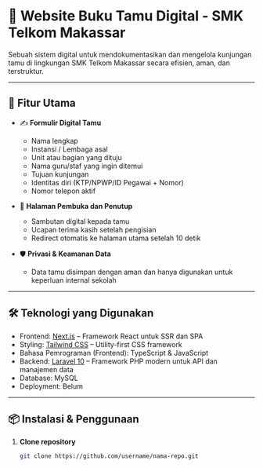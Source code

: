 # 📘 Website Buku Tamu Digital - SMK Telkom Makassar

Sebuah sistem digital untuk mendokumentasikan dan mengelola kunjungan tamu di lingkungan SMK Telkom Makassar secara efisien, aman, dan terstruktur.

---

## 🚀 Fitur Utama

- ✍️ **Formulir Digital Tamu**
  - Nama lengkap
  - Instansi / Lembaga asal
  - Unit atau bagian yang dituju
  - Nama guru/staf yang ingin ditemui
  - Tujuan kunjungan
  - Identitas diri (KTP/NPWP/ID Pegawai + Nomor)
  - Nomor telepon aktif

- 📄 **Halaman Pembuka dan Penutup**
  - Sambutan digital kepada tamu
  - Ucapan terima kasih setelah pengisian
  - Redirect otomatis ke halaman utama setelah 10 detik

- 🛡️ **Privasi & Keamanan Data**
  - Data tamu disimpan dengan aman dan hanya digunakan untuk keperluan internal sekolah

---

## 🛠️ Teknologi yang Digunakan

- Frontend: [Next.js](https://nextjs.org/) – Framework React untuk SSR dan SPA
- Styling: [Tailwind CSS](https://tailwindcss.com/) – Utility-first CSS framework
- Bahasa Pemrograman (Frontend): TypeScript & JavaScript
- Backend: [Laravel 10](https://laravel.com/) – Framework PHP modern untuk API dan manajemen data
- Database: MySQL
- Deployment: Belum

---

## 📦 Instalasi & Penggunaan

1. **Clone repository**
   ```bash
   git clone https://github.com/username/nama-repo.git
